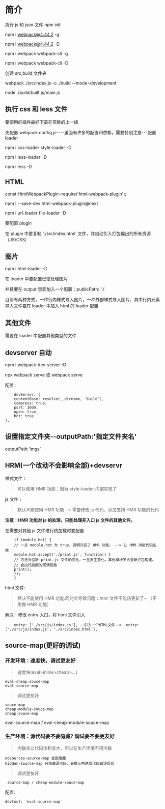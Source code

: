 # 简介

执行 js 和 json 文件
npm init

npm i webpack@4.44.2 -g

npm i webpack@4.44.2 -D

npm i webpack webpack-cli -g

npm i webpack webpack-cli -D

创建 src,build 文件夹

webpack ./src/index.js -o ./build --mode=development

node ./build/built.js/main.js

## 执行 css 和 less 文件

要使用的插件最好下载在项目的上一级

先配置 webpack.config.js----里面有许多的配置和依赖，需要特别注意---配置 loader

npm i css-loader style-loader -D

npm i less-loader -D

npm i less -D

## HTML

const HtmlWebpackPlugin=require('html-webpack-plugin');

npm i --save-dev html-webpack-plugin@next

npm i url-loader file-loader -D

要配置 plugin

在 plugin 中要复制 './src/index.html' 文件，并自动引入打包输出的所有资源（JS/CSS）

## 图片

npm i html-loader -D

在 loader 中要配置已便处理图片

并且要在 output 里面加入一个配置：publicPath: './'

目前有两种方式，一种行内样式导入图片，一种外部样式导入图片，其中行内元素导入文件要在 loader 中加入 html 的 loader 配置

## 其他文件

需要在 loader 中配置其他类型的文件

## devserver 自动

npm i webpack-dev-server -D

npx webpack serve 或 webpack serve

配置：

        devServer: {
        contentBase: resolve(__dirname, 'build'),
        compress: true,
        port: 3000,
        open: true,
        hot: true
    },

## 设置指定文件夹--outputPath:'指定文件夹名'

outputPath:'imgs'

## HRM(一个改动不会影响全部)+devservr

样式文件：

> 可以使用 HMR 功能：因为 style-loader 内部实现了

js 文件：

> 默认不能使用 HMR 功能 --> 需要修改 js 代码，添加支持 HMR 功能的代码

**注意：HMR 功能对 js 的处理，只能处理非入口 js 文件的其他文件。**

在需要对其他 js 文件进行热加载时要配置

        if (module.hot) {
        // 一旦 module.hot 为 true，说明开启了 HMR 功能。 --> 让 HMR 功能代码生效
        module.hot.accept('./print.js', function() {
        // 方法会监听 print.js 文件的变化，一旦发生变化，其他模块不会重新打包构建。
        // 会执行后面的回调函数
        print();
        });
        }

html 文件:

> 默认不能使用 HMR 功能.同时会导致问题：html 文件不能热更新了~ （不用做 HMR 功能）

解决：修改 entry 入口，将 html 文件引入

        entry: ['./src/js/index.js'], --引入一个HTML文件-->  entry: ['./src/js/index.js', './src/index.html'],

## source-map(更好的调试)

### 开发环境：速度快，调试更友好

> 速度快(eval>inline>cheap>...)

    eval-cheap-souce-map
    eval-source-map

> 调试更友好

    souce-map
    cheap-module-souce-map
    cheap-souce-map

eval-source-map / eval-cheap-module-souce-map

### 生产环境：源代码要不要隐藏? 调试要不要更友好

> 内联会让代码体积变大，所以在生产环境不用内联

    nosources-source-map 全部隐藏
    hidden-source-map 只隐藏源代码，会提示构建后代码错误信息

> 调试更友好

     source-map / cheap-module-souce-map

配置:

    devtool: 'eval-source-map'
